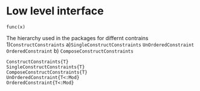 # Low level interface

```@docs
func(x)
```
The hierarchy used in the packages for differnt contrains
1)`ConstructConstraints`
	a)`SingleConstructConstraints`
		`UnOrderedConstraint`
		`OrderedConstraint`
	b) `ComposeConstructConstraints`


````@docs
ConstructConstraints{T}
SingleConstructConstraints{T}
ComposeConstructConstraints{T}
UnOrderedConstraint{T<:Mod}
OrderedConstraint{T<:Mod}
````
